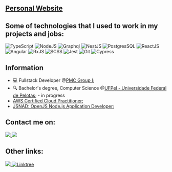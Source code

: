 ## [Personal Website](https://godinhojoao.com/)

## Some of technologies that I used to work in my projects and jobs:
![TypeScript](https://img.shields.io/badge/TypeScript-007ACC?style=for-the-badge&logo=typescript&logoColor=white)
![NodeJS](https://img.shields.io/badge/Node.js-339933?style=for-the-badge&logo=nodedotjs&logoColor=white)
![Graphql](https://img.shields.io/badge/Graphql-e535ab?style=for-the-badge&logo=graphql&logoColor=white)
![NestJS](https://img.shields.io/badge/nestjs-%23E0234E.svg?style=for-the-badge&logo=nestjs&logoColor=white)
![PostgresSQL](https://img.shields.io/badge/PostgreSQL-316192?style=for-the-badge&logo=postgresql&logoColor=white)
![ReactJS](https://img.shields.io/badge/React-20232A?style=for-the-badge&logo=react&logoColor=61DAFB)
![Angular](https://img.shields.io/badge/Angular-DD0031?style=for-the-badge&logo=angular&logoColor=white)
![RxJS](https://img.shields.io/badge/rxjs-%23B7178C.svg?style=for-the-badge&logo=reactivex&logoColor=white)
![SCSS](https://img.shields.io/badge/Sass-CC6699?style=for-the-badge&logo=sass&logoColor=white)
![Jest](https://img.shields.io/badge/Jest-C21325?style=for-the-badge&logo=jest&logoColor=white)
![Git](https://img.shields.io/badge/Git-F05032?style=for-the-badge&logo=git&logoColor=white)
![Cypress](https://img.shields.io/badge/Cypress-F05032?style=for-the-badge&logo=cypress&logoColor=white)

## Information
- :computer:  Fullstack Developer @[PMC Group I](https://www.pmcgroupone.com/);
- :mag: Bachelor's degree, Computer Science @[UFPel - Universidade Federal de Pelotas](https://portal.ufpel.edu.br/); - in progress
- [AWS Certified Cloud Practitioner](https://www.credly.com/badges/b6b00431-de89-4002-8f95-3931e7aa35af/public_url);
- [JSNAD: OpenJS Node.js Application Developer](https://www.credly.com/badges/6be9cd6f-30c3-424c-812a-bf95defcc630/public_url);

## Contact me on:
<div>
  <a href = "mailto:godinhojoao2003@gmail.com">
    <img src="https://img.shields.io/badge/Gmail-D14836?style=for-the-badge&logo=gmail&logoColor=white" target="_blank">   </a>
  <a href="https://www.linkedin.com/in/joaogodinhoo/" target="_blank">
    <img src="https://img.shields.io/badge/-LinkedIn-%230077B5?style=for-the-badge&logo=linkedin&logoColor=white" target="_blank">
  </a>
</div>

## Other links:
  <a href="https://dev.to/godinhojoao" target="_blank">
   <img src="https://img.shields.io/badge/dev.to-0A0A0A?style=for-the-badge&logo=dev-dot-to&logoColor=white" target="_blank">
  </a>
  <a href="https://linktr.ee/godinhojoao" target="_blank">
   <img src="https://img.shields.io/badge/Linktree-39E09B?style=for-the-badge&logo=linktree&logoColor=white" alt="Linktree">
  </a>

